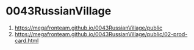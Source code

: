 # 0043RussianVillage
 
1. <https://megafronteam.github.io/0043RussianVillage/public>
1. <https://megafronteam.github.io/0043RussianVillage/public/02-prod-card.html>